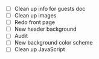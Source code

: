- [ ] Clean up info for guests doc
- [ ] Clean up images
- [ ] Redo front page
- [ ] New header background
- [ ] Audit
- [ ] New background color scheme
- [ ] Clean up JavaScript
